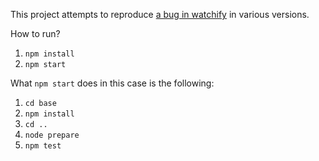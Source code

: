 This project attempts to reproduce [a bug in watchify](https://github.com/browserify/watchify/issues/368) in various versions.

How to run?

1. `npm install`
2. `npm start`

What `npm start` does in this case is the following:

1. `cd base`
2. `npm install`
3. `cd ..`
4. `node prepare`
5. `npm test`
